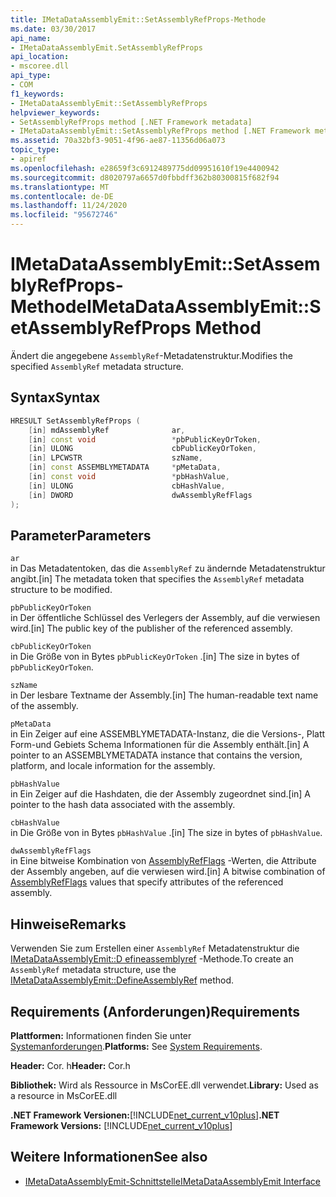 ```yaml
---
title: IMetaDataAssemblyEmit::SetAssemblyRefProps-Methode
ms.date: 03/30/2017
api_name:
- IMetaDataAssemblyEmit.SetAssemblyRefProps
api_location:
- mscoree.dll
api_type:
- COM
f1_keywords:
- IMetaDataAssemblyEmit::SetAssemblyRefProps
helpviewer_keywords:
- SetAssemblyRefProps method [.NET Framework metadata]
- IMetaDataAssemblyEmit::SetAssemblyRefProps method [.NET Framework metadata]
ms.assetid: 70a32bf3-9051-4f96-ae87-11356d06a073
topic_type:
- apiref
ms.openlocfilehash: e28659f3c6912489775dd09951610f19e4400942
ms.sourcegitcommit: d8020797a6657d0fbbdff362b80300815f682f94
ms.translationtype: MT
ms.contentlocale: de-DE
ms.lasthandoff: 11/24/2020
ms.locfileid: "95672746"
---
```

# <a name="imetadataassemblyemitsetassemblyrefprops-method"></a><span data-ttu-id="a76f2-102">IMetaDataAssemblyEmit::SetAssemblyRefProps-Methode</span><span class="sxs-lookup"><span data-stu-id="a76f2-102">IMetaDataAssemblyEmit::SetAssemblyRefProps Method</span></span>

<span data-ttu-id="a76f2-103">Ändert die angegebene `AssemblyRef`-Metadatenstruktur.</span><span class="sxs-lookup"><span data-stu-id="a76f2-103">Modifies the specified `AssemblyRef` metadata structure.</span></span>  
  
## <a name="syntax"></a><span data-ttu-id="a76f2-104">Syntax</span><span class="sxs-lookup"><span data-stu-id="a76f2-104">Syntax</span></span>  
  
```cpp  
HRESULT SetAssemblyRefProps (  
    [in] mdAssemblyRef              ar,  
    [in] const void                 *pbPublicKeyOrToken,  
    [in] ULONG                      cbPublicKeyOrToken,  
    [in] LPCWSTR                    szName,
    [in] const ASSEMBLYMETADATA     *pMetaData,
    [in] const void                 *pbHashValue,  
    [in] ULONG                      cbHashValue,  
    [in] DWORD                      dwAssemblyRefFlags  
);  
```  
  
## <a name="parameters"></a><span data-ttu-id="a76f2-105">Parameter</span><span class="sxs-lookup"><span data-stu-id="a76f2-105">Parameters</span></span>  

 `ar`  
 <span data-ttu-id="a76f2-106">in Das Metadatentoken, das die `AssemblyRef` zu ändernde Metadatenstruktur angibt.</span><span class="sxs-lookup"><span data-stu-id="a76f2-106">[in] The metadata token that specifies the `AssemblyRef` metadata structure to be modified.</span></span>  
  
 `pbPublicKeyOrToken`  
 <span data-ttu-id="a76f2-107">in Der öffentliche Schlüssel des Verlegers der Assembly, auf die verwiesen wird.</span><span class="sxs-lookup"><span data-stu-id="a76f2-107">[in] The public key of the publisher of the referenced assembly.</span></span>  
  
 `cbPublicKeyOrToken`  
 <span data-ttu-id="a76f2-108">in Die Größe von in Bytes `pbPublicKeyOrToken` .</span><span class="sxs-lookup"><span data-stu-id="a76f2-108">[in] The size in bytes of `pbPublicKeyOrToken`.</span></span>  
  
 `szName`  
 <span data-ttu-id="a76f2-109">in Der lesbare Textname der Assembly.</span><span class="sxs-lookup"><span data-stu-id="a76f2-109">[in] The human-readable text name of the assembly.</span></span>  
  
 `pMetaData`  
 <span data-ttu-id="a76f2-110">in Ein Zeiger auf eine ASSEMBLYMETADATA-Instanz, die die Versions-, Platt Form-und Gebiets Schema Informationen für die Assembly enthält.</span><span class="sxs-lookup"><span data-stu-id="a76f2-110">[in] A pointer to an ASSEMBLYMETADATA instance that contains the version, platform, and locale information for the assembly.</span></span>  
  
 `pbHashValue`  
 <span data-ttu-id="a76f2-111">in Ein Zeiger auf die Hashdaten, die der Assembly zugeordnet sind.</span><span class="sxs-lookup"><span data-stu-id="a76f2-111">[in] A pointer to the hash data associated with the assembly.</span></span>  
  
 `cbHashValue`  
 <span data-ttu-id="a76f2-112">in Die Größe von in Bytes `pbHashValue` .</span><span class="sxs-lookup"><span data-stu-id="a76f2-112">[in] The size in bytes of `pbHashValue`.</span></span>  
  
 `dwAssemblyRefFlags`  
 <span data-ttu-id="a76f2-113">in Eine bitweise Kombination von [AssemblyRefFlags](assemblyrefflags-enumeration.md) -Werten, die Attribute der Assembly angeben, auf die verwiesen wird.</span><span class="sxs-lookup"><span data-stu-id="a76f2-113">[in] A bitwise combination of [AssemblyRefFlags](assemblyrefflags-enumeration.md) values that specify attributes of the referenced assembly.</span></span>  
  
## <a name="remarks"></a><span data-ttu-id="a76f2-114">Hinweise</span><span class="sxs-lookup"><span data-stu-id="a76f2-114">Remarks</span></span>  

 <span data-ttu-id="a76f2-115">Verwenden Sie zum Erstellen einer `AssemblyRef` Metadatenstruktur die [IMetaDataAssemblyEmit::D efineassemblyref](imetadataassemblyemit-defineassemblyref-method.md) -Methode.</span><span class="sxs-lookup"><span data-stu-id="a76f2-115">To create an `AssemblyRef` metadata structure, use the [IMetaDataAssemblyEmit::DefineAssemblyRef](imetadataassemblyemit-defineassemblyref-method.md) method.</span></span>  
  
## <a name="requirements"></a><span data-ttu-id="a76f2-116">Requirements (Anforderungen)</span><span class="sxs-lookup"><span data-stu-id="a76f2-116">Requirements</span></span>  

 <span data-ttu-id="a76f2-117">**Plattformen:** Informationen finden Sie unter [Systemanforderungen](../../get-started/system-requirements.md).</span><span class="sxs-lookup"><span data-stu-id="a76f2-117">**Platforms:** See [System Requirements](../../get-started/system-requirements.md).</span></span>  
  
 <span data-ttu-id="a76f2-118">**Header:** Cor. h</span><span class="sxs-lookup"><span data-stu-id="a76f2-118">**Header:** Cor.h</span></span>  
  
 <span data-ttu-id="a76f2-119">**Bibliothek:** Wird als Ressource in MsCorEE.dll verwendet.</span><span class="sxs-lookup"><span data-stu-id="a76f2-119">**Library:** Used as a resource in MsCorEE.dll</span></span>  
  
 <span data-ttu-id="a76f2-120">**.NET Framework Versionen:**[!INCLUDE[net_current_v10plus](../../../../includes/net-current-v10plus-md.md)]</span><span class="sxs-lookup"><span data-stu-id="a76f2-120">**.NET Framework Versions:** [!INCLUDE[net_current_v10plus](../../../../includes/net-current-v10plus-md.md)]</span></span>  
  
## <a name="see-also"></a><span data-ttu-id="a76f2-121">Weitere Informationen</span><span class="sxs-lookup"><span data-stu-id="a76f2-121">See also</span></span>

- [<span data-ttu-id="a76f2-122">IMetaDataAssemblyEmit-Schnittstelle</span><span class="sxs-lookup"><span data-stu-id="a76f2-122">IMetaDataAssemblyEmit Interface</span></span>](imetadataassemblyemit-interface.md)
